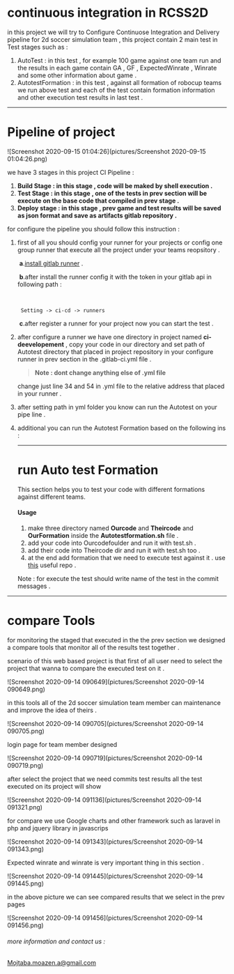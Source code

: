 # continuous integration in RCSS2D 

in this project we will try to Configure Continuose Integration and Delivery pipeline for 2d soccer simulation team , this project contain 2 main test in Test stages such as : 

1.  AutoTest : in this test , for example 100 game against one team run and the results in each game contain GA , GF , ExpectedWinrate  , Winrate and some other information about game . 
2. AutotestFormation : in this test , against all formation of robocup teams we run above test and each of the test contain formation information and other execution test results in last test . 

------

# Pipeline of project 

![Screenshot 2020-09-15 01:04:26](pictures/Screenshot 2020-09-15 01:04:26.png)

we have 3 stages in this project CI Pipeline : 

1. **Build Stage : in this stage , code will be maked by shell execution .** 
2. **Test Stage : in this stage , one of the tests in prev section will be execute on the base code that compiled in prev stage .** 
3. **Deploy stage : in this stage , prev game and test results will be saved as json format  and save as artifacts gitlab repository .**

for configure the pipeline you should follow this instruction : 

1. first of all you should config your runner for your projects or config one group runner that execute all the project under your teams reopsitory . 

   ​				**a**.[install gitlab runner](https://docs.gitlab.com/runner/install/) . 

   ​				**b**.after install the runner config it with the token in your gitlab api in following path : 

   ​			

   ```
   	Setting -> ci-cd -> runners 
   ```

   ​				**c**.after register a runner for your project now you can start the test . 

2. after configure a runner we have one directory in project named **ci-deevelopement** , copy your code in our directory and set path of Autotest directory that placed in project repository in your configure runner in prev section in the .gitlab-ci.yml file .

   > **Note : dont change anything else of .yml file** 

   change just line 34 and 54 in .yml file to the relative address that placed in your runner .

3. after setting path in yml folder you know can run the Autotest on your pipe line .

4. additional you can run the Autotest Formation based on the following ins : 

   ------

   # run Auto test Formation

   This section helps you to test your code with different formations against different teams. 

   #### Usage

   1. make three directory named **Ourcode** and **Theircode** and **OurFormation** inside the **Autotestformation.sh** file .
   2. add your code into Ourcodefoulder and run it with test.sh . 
   3. add their code into Theircode dir and run it with test.sh too . 
   4. at the end add formation that we need to execute test against it . use [this](https://gitlab.com/KN2C-RCSS-2D/last-works/other-teams-formations) useful repo . 

   Note : for execute the test should write name of the test in the commit messages . 

   

------

# compare Tools 

for monitoring the staged that executed in the the prev section we designed a compare tools that monitor all of the results test together . 

scenario of this web based project is that first of all user need to select the project that wanna to compare the executed test on it . 

![Screenshot 2020-09-14 090649](pictures/Screenshot 2020-09-14 090649.png)

in this tools all of the 2d soccer simulation team member can maintenance and improve the idea of theirs . 

![Screenshot 2020-09-14 090705](pictures/Screenshot 2020-09-14 090705.png)

login page for team member designed  

![Screenshot 2020-09-14 090719](pictures/Screenshot 2020-09-14 090719.png)

after select the project that we need commits test results all the test executed on its project will show  

![Screenshot 2020-09-14 091136](pictures/Screenshot 2020-09-14 091321.png)

for compare we use Google charts and other framework such as laravel in php and jquery library in javascrips 

![Screenshot 2020-09-14 091343](pictures/Screenshot 2020-09-14 091343.png)

Expected winrate and winrate is very important thing in this section . 

![Screenshot 2020-09-14 091445](pictures/Screenshot 2020-09-14 091445.png)

in the above picture we can see compared results that we select in the prev pages 

![Screenshot 2020-09-14 091456](pictures/Screenshot 2020-09-14 091456.png)

###### more information and contact us : 

Mojtaba.moazen.a@gmail.com
